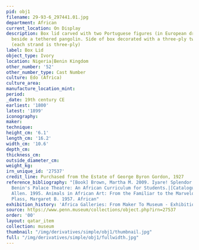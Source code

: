 ```yaml
---
pid: obj1
filename: 29-93-6_297441.01.jpg
department: African
current_location: On Display
description: Box lid carved with two Portuguese figures (in European dress) fighting
  beside a tethered pangolin. Side of box decorated with a three-ply two strand twist
  (each strand is three-ply)
label: Box Lid
object_type: Ivory
location: Nigeria|Benin Kingdom
other_number: '52'
other_number_type: Cast Number
culture: Edo (Africa)
culture_area:
manufacture_location_mint:
period:
_date: 19th century CE
earliest: '1800'
latest: '1899'
iconography:
maker:
technique:
height_cm: '6.1'
length_cm: '16.2'
width_cm: '10.6'
depth_cm:
thickness_cm:
outside_diameter_cm:
weight_kg:
irn_unique_id: '27537'
credit_line: Purchased from the Estate of George Byron Gordon, 1927
reference_bibliography: "[Book] Brown, Martha M. 2009. Iyare! Splendor & Tension in
  Benin's Palace Theatre: An African Curriculum for Students.|[Catalogue] Roberts,
  Allen. 1995. Animals in African Art: From the Familiar to the Marvelous.|[Article]
  Plass, Margaret B. 1957. African"
exhibition_history: 'Africa Galleries: From Maker To Museum - Exhibition (16 Nov 2019)'
source: https://www.penn.museum/collections/object.php?irn=27537
order: '00'
layout: qatar_item
collection: museum
thumbnail: "/img/derivatives/simple/obj1/thumbnail.jpg"
full: "/img/derivatives/simple/obj1/fullwidth.jpg"
---
```

